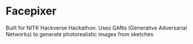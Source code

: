# Facepixer
Built for NITK Hackverse Hackathon. Uses GANs (Generative Adversarial Networks) to generate photorealistic images from sketches 
